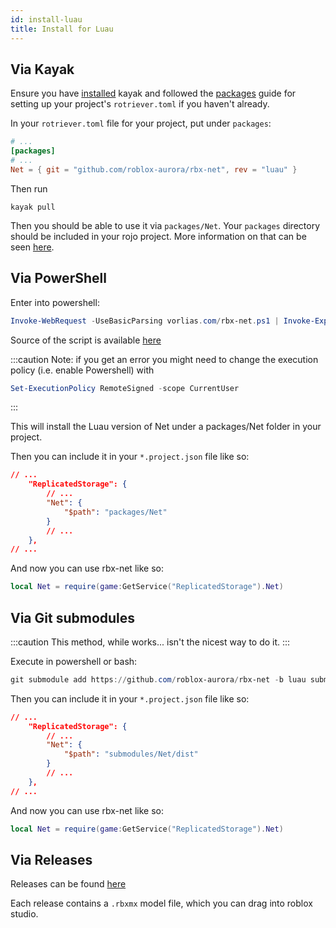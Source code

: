 ```yaml
---
id: install-luau
title: Install for Luau
---
```


## Via Kayak
Ensure you have  [installed](https://emozley.uk/kayak/guide/installation/) kayak and followed the [packages](https://emozley.uk/kayak/guide/packages/) guide for setting up your project's `rotriever.toml` if you haven't already.


In your `rotriever.toml` file for your project, put under `packages`:
```toml
# ...
[packages]
# ... 
Net = { git = "github.com/roblox-aurora/rbx-net", rev = "luau" }
```

Then run 
```
kayak pull
```

Then you should be able to use it via `packages/Net`. Your `packages` directory should be included in your rojo project. More information on that can be seen [here](https://emozley.uk/kayak/guide/dependencies/).

## Via PowerShell

Enter into powershell: 
```powershell
Invoke-WebRequest -UseBasicParsing vorlias.com/rbx-net.ps1 | Invoke-Expression
```
Source of the script is available [here](https://vorlias.com/rbx-net.ps1)

:::caution
Note: if you get an error you might need to change the execution policy (i.e. enable Powershell) with
```powershell
Set-ExecutionPolicy RemoteSigned -scope CurrentUser
```
:::

This will install the Luau version of Net under a packages/Net folder in your project.

Then you can include it in your `*.project.json` file like so:
```json
// ...
    "ReplicatedStorage": {
        // ...
        "Net": {
            "$path": "packages/Net"
        }
        // ...
    },
// ...
```

And now you can use rbx-net like so:
```lua
local Net = require(game:GetService("ReplicatedStorage").Net)
```

## Via Git submodules
:::caution
This method, while works... isn't the nicest way to do it.
:::

Execute in powershell or bash:
```powershell
git submodule add https://github.com/roblox-aurora/rbx-net -b luau submodules/Net
```

Then you can include it in your `*.project.json` file like so:
```json
// ...
    "ReplicatedStorage": {
        // ...
        "Net": {
            "$path": "submodules/Net/dist"
        }
        // ...
    },
// ...
```

And now you can use rbx-net like so:
```lua
local Net = require(game:GetService("ReplicatedStorage").Net)
```

<!-- 
## From GitHub
This is the option to use if you're wanting to use the latest master build of rbx-net. It's recommended though you use the above NPM option.

```bash
npm install github:roblox-aurora/rbx-net
```
Once you have the module installed, you can then use it in code by importing it as such:
```ts
import Net from "@rbxts/net";
``` -->

## Via Releases
Releases can be found [here](https://github.com/roblox-aurora/rbx-net/releases)

Each release contains a `.rbxmx` model file, which you can drag into roblox studio.